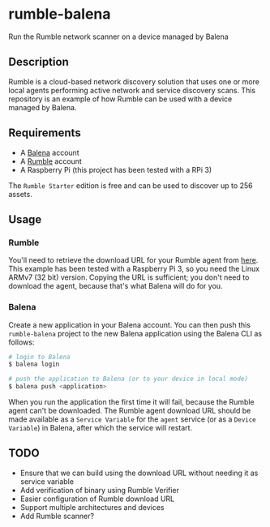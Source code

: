 # rumble-balena

Run the Rumble network scanner on a device managed by Balena

## Description

Rumble is a cloud-based network discovery solution that uses one or more local agents performing active network and service discovery scans.
This repository is an example of how Rumble can be used with a device managed by Balena.

## Requirements

* A [Balena](https://www.balena.io/cloud/) account
* A [Rumble](https://www.rumble.run/) account
* A Raspberry Pi (this project has been tested with a RPi 3)

The `Rumble Starter` edition is free and can be used to discover up to 256 assets.

## Usage

### Rumble

You'll need to retrieve the download URL for your Rumble agent from [here](https://console.rumble.run/agents).
This example has been tested with a Raspberry Pi 3, so you need the Linux ARMv7 (32 bit) version.
Copying the URL is sufficient; you don't need to download the agent, because that's what Balena will do for you.

### Balena

Create a new application in your Balena account.
You can then push this `rumble-balena` project to the new Balena application using the Balena CLI as follows:

```bash
# login to Balena
$ balena login

# push the application to Balena (or to your device in local mode)
$ balena push <application>
```

When you run the application the first time it will fail, because the Rumble agent can't be downloaded.
The Rumble agent download URL should be made available as a `Service Variable` for the `agent` service (or as a `Device Variable`) in Balena, after which the service will restart.

## TODO

* Ensure that we can build using the download URL without needing it as service variable
* Add verification of binary using Rumble Verifier
* Easier configuration of Rumble download URL
* Support multiple architectures and devices
* Add Rumble scanner?
